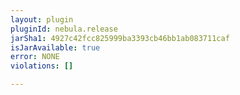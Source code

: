 ```yaml
---
layout: plugin
pluginId: nebula.release
jarSha1: 4927c42fcc825999ba3393cb46bb1ab083711caf
isJarAvailable: true
error: NONE
violations: []

---
```

